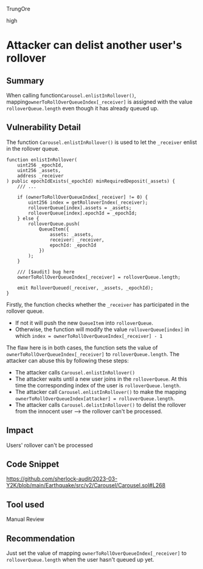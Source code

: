 TrungOre

high

# Attacker can delist another user's rollover

## Summary
When calling function`Carousel.enlistInRollover()`, mapping`ownerToRollOverQueueIndex[_receiver]` is assigned with the value `rolloverQueue.length` even though it has already queued up.

## Vulnerability Detail
The function `Carousel.enlistInRollover()` is used to let the `_receiver` enlist in the rollover queue.
```solidity=
function enlistInRollover(
    uint256 _epochId,
    uint256 _assets,
    address _receiver
) public epochIdExists(_epochId) minRequiredDeposit(_assets) {
    /// ... 

    if (ownerToRollOverQueueIndex[_receiver] != 0) {
        uint256 index = getRolloverIndex(_receiver);
        rolloverQueue[index].assets = _assets;
        rolloverQueue[index].epochId = _epochId;
    } else {
        rolloverQueue.push(
            QueueItem({
                assets: _assets,
                receiver: _receiver,
                epochId: _epochId
            })
        );
    }
    
    /// [$audit] bug here 
    ownerToRollOverQueueIndex[_receiver] = rolloverQueue.length;

    emit RolloverQueued(_receiver, _assets, _epochId);
}
```
Firstly, the function checks whether the `_receiver` has participated in the rollover queue. 
* If not it will push the new `QueueItem` into `rolloverQueue`. 
* Otherwise, the function will modify the value `rolloverQueue[index]` in which `index = ownerToRollOverQueueIndex[_receiver] - 1`

The flaw here is in both cases, the function sets the value of `ownerToRollOverQueueIndex[_receiver]` to `rolloverQueue.length`. The attacker can abuse this by following these steps: 
* The attacker calls `Carousel.enlistInRollover()`
* The attacker waits until a new user joins in the `rolloverQueue`. At this time the corresponding index of the user is `rolloverQueue.length`. 
* The attacker call `Carousel.enlistInRollover()` to make the mapping `ownerToRollOverQueueIndex[attacker] = rolloverQueue.length`. 
* The attacker calls `Carousel.delistInRollover()` to delist the rollover from the innocent user --> the rollover can't be processed.

## Impact
Users' rollover can't be processed

## Code Snippet
https://github.com/sherlock-audit/2023-03-Y2K/blob/main/Earthquake/src/v2/Carousel/Carousel.sol#L268

## Tool used
Manual Review

## Recommendation
Just set the value of mapping `ownerToRollOverQueueIndex[_receiver]` to `rolloverQueue.length` when the user hasn't queued up yet. 